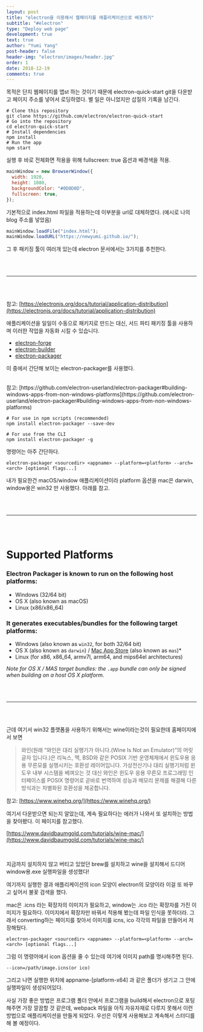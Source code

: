 ```yaml
---
layout: post
title: "electron을 이용해서 웹페이지를 애플리케이션으로 배포하기"
subtitle: "#electron"
type: "Deploy web page"
development: true
text: true
author: "Yumi Yang"
post-header: false
header-img: "electron/images/header.jpg"
order: 1
date: 2018-12-19
comments: true
---
```


목적은 단지 웹페이지를 앱st 하는 것이기 때문에 electron-quick-start git을 다운받고 페이지 주소를 넣어서 로딩하였다. 별 일은 아니었지만 삽질의 기록을 남긴다.

```
# Clone this repository
git clone https://github.com/electron/electron-quick-start
# Go into the repository
cd electron-quick-start
# Install dependencies
npm install
# Run the app
npm start
```

실행 후 바로 전체화면 적용을 위해 fullscreen: true 옵션과 배경색을 적용.

```javascript
mainWindow = new BrowserWindow({
  width: 1920,
  height: 1080,
  backgroundColor: "#0D0D0D",
  fullscreen: true,
});
```

기본적으로 index.html 파일을 적용하는데 이부분을 url로 대체하였다. (예시로 나의 blog 주소를 넣었음)

```javascript
mainWindow.loadFile("index.html");
mainWindow.loadURL("https://newyumi.github.io/");
```

그 후 패키징 툴이 여러개 있는데 electron 문서에서는 3가지를 추천한다.

<br/><br/>

---

<br/><br/>

참고: [https://electronjs.org/docs/tutorial/application-distribution](https://electronjs.org/docs/tutorial/application-distribution)

애플리케이션을 일일이 수동으로 패키지로 만드는 대신, 서드 파티 패키징 툴을 사용하며 이러한 작업을 자동화 시킬 수 있습니다.

- [electron-forge](https://github.com/electron-userland/electron-forge)
- [electron-builder](https://github.com/electron-userland/electron-builder)
- [electron-packager](https://github.com/electron-userland/electron-packager)

이 중에서 간단해 보이는 electron-packager를 사용했다.

<br/>
참고: [https://github.com/electron-userland/electron-packager#building-windows-apps-from-non-windows-platforms](https://github.com/electron-userland/electron-packager#building-windows-apps-from-non-windows-platforms)

```
# For use in npm scripts (recommended)
npm install electron-packager --save-dev

# For use from the CLI
npm install electron-packager -g
```

명령어는 아주 간단하다.

```
electron-packager <sourcedir> <appname> --platform=<platform> --arch=<arch> [optional flags...]
```

내가 필요한건 macOS/window 애플리케이션이라 platform 옵션을 mac은 darwin, window용은 win32 만 사용했다. 아래를 참고.

<br/><br/>

---

<br/><br/>

# Supported Platforms

### Electron Packager is known to run on the following host platforms:

- Windows (32/64 bit)
- OS X (also known as macOS)
- Linux (x86/x86_64)

### It generates executables/bundles for the following target platforms:

- Windows (also known as `win32`, for both 32/64 bit)
- OS X (also known as `darwin`)
  / [Mac App Store](https://electronjs.org/docs/tutorial/mac-app-store-submission-guide) (also known as `mas`)\*
- Linux (for x86, x86_64, armv7l, arm64, and mips64el architectures)

_Note for OS X / MAS target bundles: the `.app` bundle can only be signed when building on a host OS X platform._

<br/><br/>

---

<br/><br/>

근데 여기서 win32 플랫폼을 사용하기 위해서는 wine이라는것이 필요한데 홈페이지에서 보면

> 와인(원래 “와인은 대리 실행기가 아니다.(Wine Is Not an Emulator)”의 머릿글자 입니다.)은 리눅스, 맥, BSD와 같은 POSIX 기반 운영체제에서 윈도우용 응용 무른모를 실행시키는 호환성 레이어입니다. 가상전산기나 대리 실행기처럼 윈도우 내부 시스템을 베껴오는 것 대신 와인은 윈도우 응용 무른모 프로그래밍 인터페이스를 POSIX 명령어로 곧바로 번역하여 성능과 메모리 문제를 해결해 다른 방식과는 차별화된 호환성을 제공합니다.

참고: [https://www.winehq.org/](https://www.winehq.org/)

여기서 다운받으면 되는지 알았는데, 계속 필요하다는 에러가 나와서 또 설치하는 방법을 찾아봤다. 이 페이지를 참고했다.

[https://www.davidbaumgold.com/tutorials/wine-mac/](https://www.davidbaumgold.com/tutorials/wine-mac/)

<br/>

지금까지 설치하지 않고 버티고 있었던 brew를 설치하고 wine을 설치해서 드디어 window용.exe 실행파일을 생성했다!

여기까지 실행한 결과 애플리케이션의 icon 모양이 electron의 모양이라 이걸 또 바꾸고 싶어서 불꽃 검색을 했다.

mac은 .icns 라는 확장자의 이미지가 필요하고, window는 .ico 라는 확장자를 가진 이미지가 필요하다. 이미지에서 확장자만 바꿔서 적용해 봤는데 파일 인식을 못하더라. 그래서 converting하는 페이지를 찾아서 이미지를 icns, ico 각각의 파일을 만들어서 저장해뒀다.

```
electron-packager <sourcedir> <appname> --platform=<platform> --arch=<arch> [optional flags...]
```

그럼 이 명령어에서 icon 옵션을 줄 수 있는데 여기에 이미지 path를 명시해주면 된다.

```
--icon=/path/image.icns(or ico)
```

그리고 나면 실행한 위치에 appname-[platform-x64] 과 같은 폴더가 생기고 그 안에 실행파일이 생성되어있다.

사실 가장 좋은 방법은 프로그램 폴더 안에서 프로그램을 build해서 electron으로 포팅해주면 가장 깔끔할 것 같은데, webpack 파일을 아직 자유자재로 다루지 못해서 이런 방법으로 애플리케이션을 만들게 되었다. 우선은 이렇게 사용해보고 계속해서 스터디를 해 볼 예정이다.

<br/><br/>
